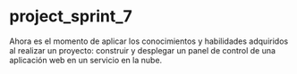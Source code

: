 # project_sprint_7
Ahora es el momento de aplicar los conocimientos y habilidades adquiridos al realizar un proyecto: construir y desplegar un panel de control de una aplicación web en un servicio en la nube.
